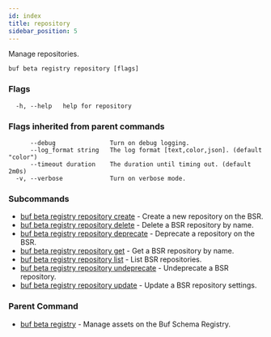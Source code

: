 ```yaml
---
id: index
title: repository
sidebar_position: 5
---
```

Manage repositories.

```
buf beta registry repository [flags]
```

### Flags

```
  -h, --help   help for repository
```

### Flags inherited from parent commands

```
      --debug               Turn on debug logging.
      --log_format string   The log format [text,color,json]. (default "color")
      --timeout duration    The duration until timing out. (default 2m0s)
  -v, --verbose             Turn on verbose mode.
```

### Subcommands

* [buf beta registry repository create](create)	 - Create a new repository on the BSR.
* [buf beta registry repository delete](delete)	 - Delete a BSR repository by name.
* [buf beta registry repository deprecate](deprecate)	 - Deprecate a repository on the BSR.
* [buf beta registry repository get](get)	 - Get a BSR repository by name.
* [buf beta registry repository list](list)	 - List BSR repositories.
* [buf beta registry repository undeprecate](undeprecate)	 - Undeprecate a BSR repository.
* [buf beta registry repository update](update)	 - Update a BSR repository settings.

### Parent Command

* [buf beta registry](index)	 - Manage assets on the Buf Schema Registry.
